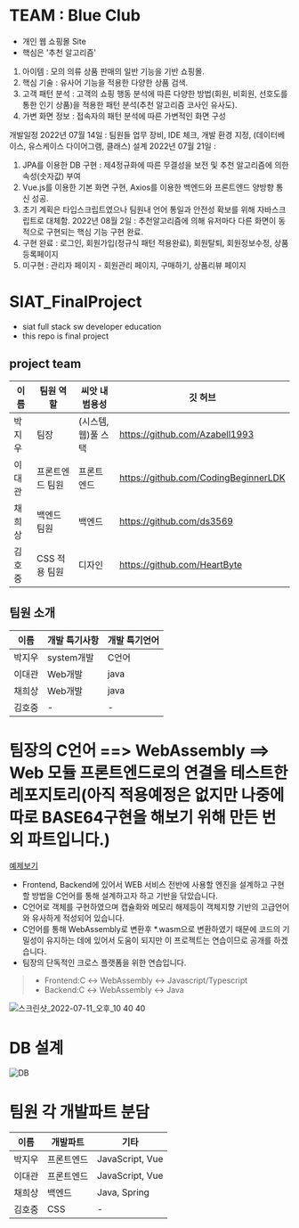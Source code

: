 # TEAM : Blue Club
- 개인 웹 쇼핑몰 Site
- 핵심은 '추천 알고리즘'

1) 아이템 : 모의 의류 상품 판매의 일반 기능을 기반 쇼핑몰. 
2) 핵심 기술 : 유사어 기능을 적용한 다양한 상품 검색. 
3) 고객 패턴 분석 : 고객의 쇼핑 행동 분석에 따른 다양한 방법(회원, 비회원, 선호도를 통한 인기 상품)을 적용한 패턴 분석(추천 알고리즘 코사인 유사도). 
4) 가변 화면 정보 : 접속자의 패턴 분석에 따른 가변적인 화면 구성  

개발일정
2022년 07월 14일 :
팀원들 업무 장비, IDE 체크, 개발 환경 지정, (데이터베이스, 유스케이스 다이어그램, 클래스) 설계
2022년 07월 21일 :
  1. JPA를 이용한 DB 구현 : 제4정규화에 따른 무결성을 보전 및 추천 알고리즘에 의한 속성(숫자값) 부여
  2. Vue.js를 이용한 기본 화면 구현, Axios를 이용한 백엔드와 프론트엔드 양방향 통신 성공.
  3. 초기 계획은 타입스크립트였으나 팀원내 언어 통일과 안전성 확보를 위해 자바스크립트로 대체함.
2022년 08월 2일 :
추천알고리즘에 의해 유저마다 다른 화면이 동적으로 구현되는 핵심 기능 구현 완료.
  1. 구현 완료 : 로그인, 회원가입(정규식 패턴 적용완료), 회원탈퇴, 회원정보수정, 상품등록페이지
  2. 미구현 : 관리자 페이지 - 회원관리 페이지, 구매하기, 상품리뷰 페이지
  
# SIAT_FinalProject
- siat full stack sw developer education
- this repo is final project 

## project team
|이름|팀원 역할|씨앗 내 범용성|깃 허브|
|------|---|---|---|
|박지우|팀장|(시스템,웹)풀 스택|https://github.com/Azabell1993|
|이대관|프론트엔드 팀원|프론트 엔드|https://github.com/CodingBeginnerLDK|
|채희상|백엔드 팀원|백엔드|https://github.com/ds3569|
|김호중|CSS 적용 팀원|디자인|https://github.com/HeartByte|


## 팀원 소개
|이름|개발 특기사항|개발 특기언어|
|------|---|---|
|박지우|system개발|C언어|
|이대관|Web개발|java|
|채희상|Web개발|java|
|김호중|-|-|


# 팀장의 C언어 ==> WebAssembly ==> Web 모듈 프론트엔드로의 연결을 테스트한 레포지토리(아직 적용예정은 없지만 나중에 따로 BASE64구현을 해보기 위해 만든 번외 파트입니다.)
[예제보기](https://github.com/Azabell1993/SIAT_FinalProject/tree/main/TeamLeader_Pratice_Test_Workspace/WEBASSEMBLY/TEST_JS_exam01/Suceess_)
- Frontend, Backend에 있어서 WEB 서비스 전반에 사용할 엔진을 설계하고 구현할 방법을 C언어를 통해 설계하고자 하고 기반을 닦았습니다.
- C언어로 객체를 구현하였으며 캡슐화와 메모리 해제등이 객체지향 기반의 고급언어와 유사하게 적성되어 있습니다.
- C언어를 통해 WebAssembly로 변환후 *.wasm으로 변환하였기 때문에 코드의 기밀성이 유지하는 데에 있어서 도움이 되지만 이 프로젝트는 연습이므로 공개를 하겠습니다.
- 팀장의 단독적인 크로스 플랫폼을 위한 연습입니다.
> * Frontend:C ↔ WebAssembly ↔  Javascript/Typescript  
> * Backend:C ↔ WebAssembly ↔  Java  
  
![스크린샷_2022-07-11_오후_10 40 40](https://user-images.githubusercontent.com/75885992/178281238-887bc9ab-0f7b-4b8a-99da-fdb693c74f98.png)  
  

# DB 설계
![DB](https://user-images.githubusercontent.com/75885992/177923822-d4089267-5d6e-4448-8d25-7dd9e84974c9.png)


# 팀원 각 개발파트 분담
|이름|개발파트|기타|
|------|---|---|
|박지우|프론트엔드|JavaScript, Vue|
|이대관|프론트엔드|JavaScript, Vue|
|채희상|백엔드|Java, Spring|
|김호중|CSS|-|

